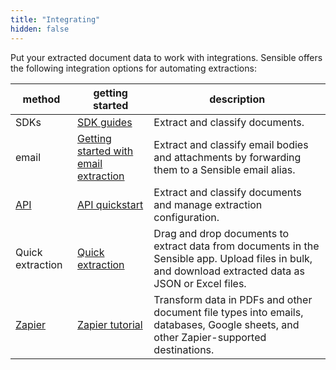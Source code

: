 ```yaml
---
title: "Integrating"
hidden: false
---
```


Put your extracted document data to work with integrations. Sensible offers the following integration options for automating extractions: 

| method                         | getting started                               | description                                                  |
| ------------------------------ | --------------------------------------------- | ------------------------------------------------------------ |
| SDKs | [SDK guides](doc:sdk-guides) | Extract and classify documents. |
| email                           | [Getting started with email extraction](doc:getting-started-email) | Extract and classify email bodies and attachments by forwarding them to a Sensible email alias. |
| [API](ref:choosing-an-endpoint) | [API quickstart](doc:quickstart)              | Extract and classify documents and manage extraction configuration. |
| Quick extraction | [Quick extraction](doc:quick-extraction) | Drag and drop documents to extract data from documents in the Sensible app.  Upload files in bulk, and download extracted data as JSON or Excel files. |
| [Zapier](doc:zapier) | [Zapier tutorial](doc:zapier-getting-started) | Transform data in PDFs and other document file types into emails, databases, Google sheets, and other Zapier-supported destinations. |

